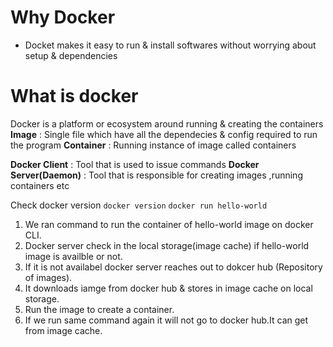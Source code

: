 # Why Docker
- Docket makes it easy to run & install softwares without worrying about setup & dependencies
# What is docker
Docker is a platform or ecosystem around running & creating the containers
__Image__ : Single file which have all the dependecies & config required to run the program
__Container__ : Running instance of image called containers
  
__Docker Client__ : Tool that is used to issue commands
__Docker Server(Daemon)__ : Tool that is responsible for creating images ,running containers etc  

Check docker version
`docker version`
`docker run hello-world`
1. We ran command to run the container of hello-world image on docker CLI.
2. Docker server check in the local storage(image cache) if hello-world image is availble or not.
3. If it is not availabel docker server reaches out to dokcer hub (Repository of images).
4. It downloads iamge from docker hub & stores in image cache on local storage.
5. Run the image to create a container.
6. If we run same command again it will not go to docker hub.It can get from image cache.
   
